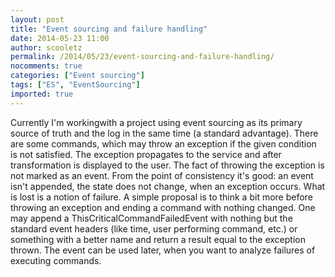 ```yaml
---
layout: post
title: "Event sourcing and failure handling"
date: 2014-05-23 11:00
author: scooletz
permalink: /2014/05/23/event-sourcing-and-failure-handling/
nocomments: true
categories: ["Event sourcing"]
tags: ["ES", "EventSourcing"]
imported: true
---
```


Currently I'm workingwith a project using event sourcing as its primary source of truth and the log in the same time (a standard advantage). There are some commands, which may throw an exception if the given condition is not satisfied. The exception propagates to the service and after transformation is displayed to the user. The fact of throwing the exception is not marked as an event. From the point of consistency it's good: an event isn't appended, the state does not change, when an exception occurs. What is lost is a notion of failure.
A simple proposal is to think a bit more before throwing an exception and ending a command with nothing changed. One may append a ThisCriticalCommandFailedEvent with nothing but the standard event headers (like time, user performing command, etc.) or something with a better name and return a result equal to the exception thrown. The event can be used later, when you want to analyze failures of executing commands.
